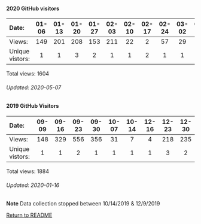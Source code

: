 #### 2020 GitHub visitors
Date:		   |   01-06   |       01-13   |       01-20   |       01-27   |       02-03   |       02-10   |       02-17   |  02-24  |  03-02  |  03-09  |  03-16  |  03-23  |  03-30  |  04-06  |  04-13  |  04-20
|:---   |:---: |:---:  |:---:  |:---:  |:---:  |:---:  |:---:  |:---:  |:---:  |:---:  |:---:  |:---:  |:---:  |:---:  |:---:  |:---:
Views:		  |  149     |       201     |       208     |       153     |       211     |       22      |       2       |  57     |  29     |  15     |  13     |  9      |  3      |  31     |  31     |  21
Unique  vistors:  |  1       |       1       |       3       |       2       |       1       |       1       |       2  |      1  |      1  |      1  |      1  |      1  |      3  |      1  |      2  |      1

Total views: 1604
###### Updated: 2020-05-07

#### 2019 GitHub Visitors
Date:   | 09-09 | 09-16 | 09-23 | 09-30 | 10-07 | 10-14 | 12-16 | 12-23 | 12-30
|:---   |:---:    |:---:  |:---:  |:---:  |:---:  |:---:  |:---:  |:---:  |:---:
Views:  |  148  |  329  |  556  |  356  |  31   |   7  |   4  | 218 | 235
Unique  vistors:  |  1  |   1   |   2   |   1   |   1  |   1  |  1  |  3  |  2

Total views: 1884
###### Updated: 2020-01-16
**Note**  Data collection stopped between 10/14/2019 & 12/9/2019

[Return to README](https://github.com/BradleyA/git-TEST-commit-automation/tree/master/hooks#git-TEST-commit-automation)
